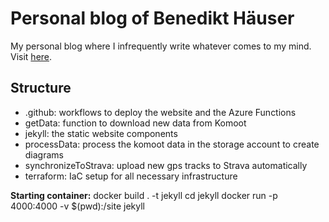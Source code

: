 # Personal blog of Benedikt Häuser

My personal blog where I infrequently write whatever comes to my mind.
Visit [here](https://www.bene.haus).

## Structure
- .github: workflows to deploy the website and the Azure Functions
- getData: function to download new data from Komoot
- jekyll: the static website components
- processData: process the komoot data in the storage account to create diagrams
- synchronizeToStrava: upload new gps tracks to Strava automatically
- terraform: IaC setup for all necessary infrastructure

**Starting container:**
docker build . -t jekyll
cd jekyll
docker run -p 4000:4000 -v $(pwd):/site  jekyll
